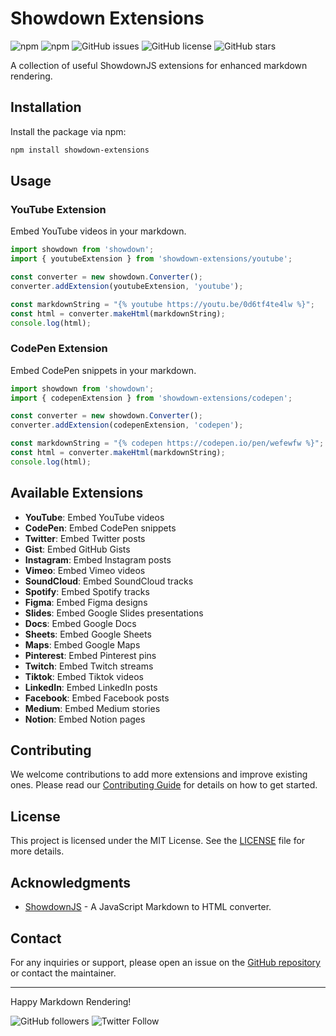 # Showdown Extensions

![npm](https://img.shields.io/npm/v/showdown-extensions) 
![npm](https://img.shields.io/npm/dm/showdown-extensions)
![GitHub issues](https://img.shields.io/github/issues/SH20RAJ/showdown-extensions)
![GitHub license](https://img.shields.io/github/license/SH20RAJ/showdown-extensions)
![GitHub stars](https://img.shields.io/github/stars/SH20RAJ/showdown-extensions)

A collection of useful ShowdownJS extensions for enhanced markdown rendering.

## Installation

Install the package via npm:

```bash
npm install showdown-extensions
```

## Usage

### YouTube Extension

Embed YouTube videos in your markdown.

```javascript
import showdown from 'showdown';
import { youtubeExtension } from 'showdown-extensions/youtube';

const converter = new showdown.Converter();
converter.addExtension(youtubeExtension, 'youtube');

const markdownString = "{% youtube https://youtu.be/0d6tf4te4lw %}";
const html = converter.makeHtml(markdownString);
console.log(html);
```

### CodePen Extension

Embed CodePen snippets in your markdown.

```javascript
import showdown from 'showdown';
import { codepenExtension } from 'showdown-extensions/codepen';

const converter = new showdown.Converter();
converter.addExtension(codepenExtension, 'codepen');

const markdownString = "{% codepen https://codepen.io/pen/wefewfw %}";
const html = converter.makeHtml(markdownString);
console.log(html);
```

## Available Extensions

- **YouTube**: Embed YouTube videos
- **CodePen**: Embed CodePen snippets
- **Twitter**: Embed Twitter posts
- **Gist**: Embed GitHub Gists
- **Instagram**: Embed Instagram posts
- **Vimeo**: Embed Vimeo videos
- **SoundCloud**: Embed SoundCloud tracks
- **Spotify**: Embed Spotify tracks
- **Figma**: Embed Figma designs
- **Slides**: Embed Google Slides presentations
- **Docs**: Embed Google Docs
- **Sheets**: Embed Google Sheets
- **Maps**: Embed Google Maps
- **Pinterest**: Embed Pinterest pins
- **Twitch**: Embed Twitch streams
- **Tiktok**: Embed Tiktok videos
- **LinkedIn**: Embed LinkedIn posts
- **Facebook**: Embed Facebook posts
- **Medium**: Embed Medium stories
- **Notion**: Embed Notion pages

## Contributing

We welcome contributions to add more extensions and improve existing ones. Please read our [Contributing Guide](CONTRIBUTING.md) for details on how to get started.

## License

This project is licensed under the MIT License. See the [LICENSE](LICENSE) file for more details.

## Acknowledgments

- [ShowdownJS](https://github.com/showdownjs/showdown) - A JavaScript Markdown to HTML converter.

## Contact

For any inquiries or support, please open an issue on the [GitHub repository](https://github.com/SH20RAJ/showdown-extensions/issues) or contact the maintainer.

---

Happy Markdown Rendering!

![GitHub followers](https://img.shields.io/github/followers/SH20RAJ?style=social)
![Twitter Follow](https://img.shields.io/twitter/follow/SH20RAJ?style=social)
```
